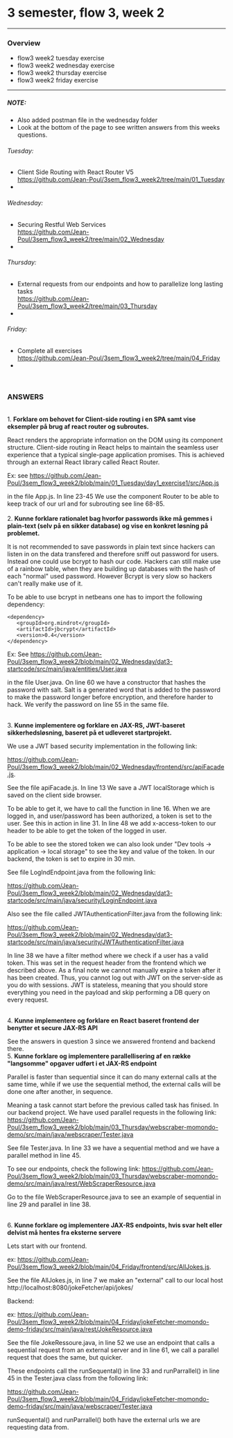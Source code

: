 # 3 semester, flow 3, week 2

-------------------------------------------------------------------------------------------------
### Overview
  - flow3 week2 tuesday exercise
  - flow3 week2 wednesday exercise
  - flow3 week2 thursday exercise
  - flow3 week2 friday exercise
-------------------------------------------------------------------------------------------------

##### NOTE: 
- Also added postman file in the wednesday folder
- Look at the bottom of the page to see written answers from this weeks questions.

###### Tuesday: 
- Client Side Routing with React Router V5 <br/>
https://github.com/Jean-Poul/3sem_flow3_week2/tree/main/01_Tuesday<br/>
- 

###### Wednesday: 
- Securing Restful Web Services <br/>
https://github.com/Jean-Poul/3sem_flow3_week2/tree/main/02_Wednesday <br/>
-

###### Thursday: 
- External requests from our endpoints and how to parallelize long lasting tasks <br/>
https://github.com/Jean-Poul/3sem_flow3_week2/tree/main/03_Thursday <br/>
- 

###### Friday: 
- Complete all exercises <br/>
https://github.com/Jean-Poul/3sem_flow3_week2/tree/main/04_Friday <br/>
- 


<br>

### ANSWERS

<br>1. <b>Forklare om behovet for Client-side routing i en SPA samt vise eksempler på brug af react router og subroutes. </b>

React renders the appropriate information on the DOM using its component structure. Client-side routing in React helps to maintain
the seamless user experience that a typical single-page application promises. This is achieved through an external React library called React Router.

Ex: see https://github.com/Jean-Poul/3sem_flow3_week2/blob/main/01_Tuesday/day1_exercise1/src/App.js

in the file App.js. In line 23-45 We use the component Router
to be able to keep track of our url and for subrouting see line 68-85.
<br><br> 2. <b>Kunne forklare rationalet bag hvorfor passwords ikke må gemmes i plain-text (selv på en sikker database) og vise en konkret løsning på problemet. </b>

It is not recommended to save passwords in plain text since hackers can listen in on the data transfered and therefore sniff out password for users. Instead one could
use bcrypt to hash our code. Hackers can still make use of a rainbow table, when they are building up databases with the hash of each "normal" used password.
However Bcrypt is very slow so hackers can't really make use of it.

To be able to use bcrypt in netbeans one has to import the following dependency:

```
<dependency>
   <groupId>org.mindrot</groupId>
   <artifactId>jbcrypt</artifactId>
   <version>0.4</version>
</dependency>
```

Ex: See https://github.com/Jean-Poul/3sem_flow3_week2/blob/main/02_Wednesday/dat3-startcode/src/main/java/entities/User.java

in the file User.java. On line 60 we have a constructor that hashes the password with salt. Salt is a generated word that is added to the password to make the password longer before encryption, and therefore harder to hack.
We verify the password on line 55 in the same file.

<br>3. <b>Kunne implementere og forklare en JAX-RS, JWT-baseret sikkerhedsløsning, baseret på et udleveret startprojekt. </b>

We use a JWT based security implementation in the following link:

https://github.com/Jean-Poul/3sem_flow3_week2/blob/main/02_Wednesday/frontend/src/apiFacade.js.

See the file apiFacade.js. In line 13 We save a JWT localStorage which is saved on the client side browser.

To be able to get it, we have to call the function in line 16. When we are logged in, and user/password has been authorized, a token is set to the user.
See this in action in line 31. In line 48 we add x-access-token to our header to be able to get the token of the logged in user.

To be able to see the stored token we can also look under "Dev tools -> application -> local storage" to see the key and value of the token.
In our backend, the token is set to expire in 30 min.

See file LogIndEndpoint.java from the following link:

https://github.com/Jean-Poul/3sem_flow3_week2/blob/main/02_Wednesday/dat3-startcode/src/main/java/security/LoginEndpoint.java

Also see the file called JWTAuthenticationFilter.java from the following link:

https://github.com/Jean-Poul/3sem_flow3_week2/blob/main/02_Wednesday/dat3-startcode/src/main/java/security/JWTAuthenticationFilter.java

In line 38 we have a filter method where we check if a user has a valid token. This was set in the request header from the frontend which we described above.
As a final note we cannot manually expire a token after it has been created. Thus, you cannot log out with JWT on the server-side as you do with sessions.
JWT is stateless, meaning that you should store everything you need in the payload and skip performing a DB query on every request.

<br>
4. <b>Kunne implementere og forklare en React baseret frontend der benytter et secure JAX-RS API </b>

See the answers in question 3 since we answered frontend and backend there.
<br> 5. <b>Kunne forklare og implementere parallellisering af en række "langsomme" opgaver udført i et JAX-RS endpoint </b>

Parallel is faster than sequential since it can do many external calls at the same time, while if we use the sequential method, the external calls will be done one after another, in sequence.

Meaning a task cannot start before the previous called task has finised.
In our backend project. We have used parallel requests in the following link: https://github.com/Jean-Poul/3sem_flow3_week2/blob/main/03_Thursday/webscraber-momondo-demo/src/main/java/webscraper/Tester.java

See file Tester.java. In line 33 we have a sequential method and we have a parallel method in line 45.

To see our endpoints, check the following link: https://github.com/Jean-Poul/3sem_flow3_week2/blob/main/03_Thursday/webscraber-momondo-demo/src/main/java/rest/WebScraperResource.java

Go to the file WebScraperResource.java to see an example of sequential in line 29 and parallel in line 38.

<br> 6. <b>Kunne forklare og implementere JAX-RS endpoints, hvis svar helt eller delvist må hentes fra eksterne servere</b>

Lets start with our frontend.

ex: https://github.com/Jean-Poul/3sem_flow3_week2/blob/main/04_Friday/frontend/src/AllJokes.js.

See the file AllJokes.js, in line 7 we make an "external" call to our local host http://localhost:8080/jokeFetcher/api/jokes/

Backend:

ex: https://github.com/Jean-Poul/3sem_flow3_week2/blob/main/04_Friday/jokeFetcher-momondo-demo-friday/src/main/java/rest/JokeResource.java

See the file JokeRessoure.java, in line 52 we use an endpoint that calls a sequential request from an external server
and in line 61, we call a parallel request that does the same, but quicker.

These endpoints call the runSequental() in line 33 and runParrallel() in line 45 in the Tester.java class from the following link:

https://github.com/Jean-Poul/3sem_flow3_week2/blob/main/04_Friday/jokeFetcher-momondo-demo-friday/src/main/java/webscraper/Tester.java

runSequental() and runParrallel() both have the external urls we are requesting data from.
